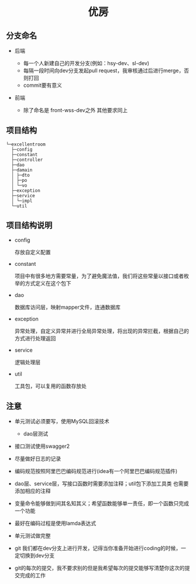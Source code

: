 # <center>优房</center>

## 分支命名

- 后端

  - 每一个人新建自己的开发分支(例如：hsy-dev、sl-dev)
  - 每隔一段时间向dev分支发起pull request，我审核通过后进行merge，否则打回
  - commit要有意义

- 前端

  - 除了命名是 front-wss-dev之外 其他要求同上

## 项目结构

```$xslt
└─excellentroom
  ├─config
  ├─constant
  ├─controller
  ├─dao
  ├─damain
  │ ├─dto
  │ ├─po
  │ └─vo
  ├─exception
  ├─service
  │ └─impl
  └─util
```

## 项目结构说明

- config 

    存放自定义配置

- constant

    项目中有很多地方需要常量，为了避免魔法值，我们将这些常量以接口或者枚举的方式定义在这个包下

- dao

    数据库访问层，映射mapper文件，连通数据库

- exception

    异常处理，自定义异常并进行全局异常处理，将出现的异常拦截，根据自己的方式进行处理返回

- service 

    逻辑处理层

- util 

    工具包，可以复用的函数存放处

## 注意

- 单元测试必须要写，使用MySQL回滚技术

    - dao层测试

- 接口测试使用swagger2

- 尽量做好日志的记录
- 编码规范按照阿里巴巴编码规范进行(idea有一个阿里巴巴编码规范插件)
- dao层、service层，写接口函数时需要添加注释；util包下添加工具类 也需要添加相应的注释
- 变量命令能够做到间其名知其义；希望函数能够单一责任，即一个函数只完成一个功能
- 最好在编码过程是使用lamda表达式
- 单元测试做完整
- git 我们都在dev分支上进行开发，记得当你准备开始进行coding的时候，一定切换到dev分支
- git的每次的提交，我不要求别的但是我希望每次的提交能够写清楚你这次的提交完成的工作
